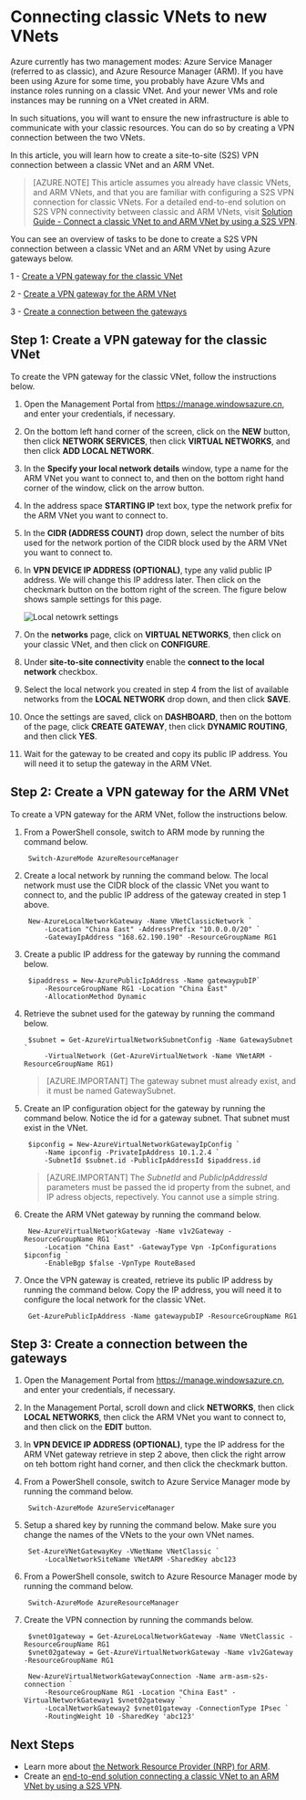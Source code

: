 <!-- not suitable for Mooncake -->

<properties 
   pageTitle="How to connect classic VNets to ARM VNets in Azure"
   description="Learn how to create a VPN connection between classic VNets and new VNets"
   services="virtual-network"
   documentationCenter="na"
   authors="telmosampaio"
   manager="carmonm"
   editor="tysonn" />
<tags
	ms.service="virtual-network"
	ms.date="12/11/2015"
	wacn.date=""/>

# Connecting classic VNets to new VNets

Azure currently has two management modes: Azure Service Manager (referred to as classic), and Azure Resource Manager (ARM). If you have been using Azure for some time, you probably have Azure VMs and instance roles running on a classic VNet. And your newer VMs and role instances may be running on a VNet created in ARM.

In such situations, you will want to ensure the new infrastructure is able to communicate with your classic resources. You can do so by creating a VPN connection between the two VNets. 

In this article, you will learn how to create a site-to-site (S2S) VPN connection between a classic VNet and an ARM VNet.

>[AZURE.NOTE] This article assumes you already have classic VNets, and ARM VNets, and that you are familiar with configuring a S2S VPN connection for classic VNets. For a detailed end-to-end solution on S2S VPN connectivity between classic and ARM VNets, visit [Solution Guide - Connect a classic VNet to and ARM VNet by using a S2S VPN](/documentation/articles/virtual-networks-arm-asm-s2s).

You can see an overview of tasks to be done to create a S2S VPN connection between a classic VNet and an ARM VNet by using Azure gateways below.

1 - [Create a VPN gateway for the classic VNet](#Step-1:-Create-a-VPN-gateway-for-the-classic-VNet)

2 - [Create a VPN gateway for the ARM VNet](#Step-2:-Create-a-VPN-gateway-for-the-ARM-VNet)

3 - [Create a connection between the gateways](#Step-3:-Create-a-connection-between-the-gateways)

## Step 1: Create a VPN gateway for the classic VNet

To create the VPN gateway for the classic VNet, follow the instructions below.

1. Open the Management Portal from https://manage.windowsazure.cn, and enter your credentials, if necessary.
2. On the bottom left hand corner of the screen, click on the **NEW** button, then click **NETWORK SERVICES**, then click **VIRTUAL NETWORKS**, and then click **ADD LOCAL NETWORK**.
3. In the **Specify your local network details** window, type a name for the ARM VNet you want to connect to, and then on the bottom right hand corner of the window, click on the arrow button.
3. In the address space **STARTING IP** text box, type the network prefix for the ARM VNet you want to connect to. 
4. In the **CIDR (ADDRESS COUNT)** drop down, select the number of bits used for the network portion of the CIDR block used by the ARM VNet you want to connect to.
5. In **VPN DEVICE IP ADDRESS (OPTIONAL)**, type any valid public IP address. We will change this IP address later. Then click on the checkmark button on the bottom right of the screen. The figure below shows sample settings for this page.

	![Local netowrk settings](./media/virtual-networks-arm-asm-s2s-howto/figurex1.png)

5. On the **networks** page, click on **VIRTUAL NETWORKS**, then click on your classic VNet, and then click on **CONFIGURE**.
6. Under **site-to-site connectivity** enable the **connect to the local network** checkbox.
7. Select the local network you created in step 4 from the list of available networks from the **LOCAL NETWORK** drop down, and then click **SAVE**.
8. Once the settings are saved, click on **DASHBOARD**, then on the bottom of the page, click **CREATE GATEWAY**, then click **DYNAMIC ROUTING**, and then click **YES**.
9. Wait for the gateway to be created and copy its public IP address. You will need it to setup the gateway in the ARM VNet.

## Step 2: Create a VPN gateway for the ARM VNet

To create a VPN gateway for the ARM VNet, follow the instructions below.

1. From a PowerShell console, switch to ARM mode by running the command below.

		Switch-AzureMode AzureResourceManager

2. Create a local network by running the command below. The local network must use the CIDR block of the classic VNet you want to connect to, and the public IP address of the gateway created in step 1 above.

		New-AzureLocalNetworkGateway -Name VNetClassicNetwork `
			-Location "China East" -AddressPrefix "10.0.0.0/20" `
			-GatewayIpAddress "168.62.190.190" -ResourceGroupName RG1

3. Create a public IP address for the gateway by running the command below.

		$ipaddress = New-AzurePublicIpAddress -Name gatewaypubIP`
			-ResourceGroupName RG1 -Location "China East" `
			-AllocationMethod Dynamic

4. Retrieve the subnet used for the gateway by running the command below.

		$subnet = Get-AzureVirtualNetworkSubnetConfig -Name GatewaySubnet `
			-VirtualNetwork (Get-AzureVirtualNetwork -Name VNetARM -ResourceGroupName RG1) 

	>[AZURE.IMPORTANT] The gateway subnet must already exist, and it must be named GatewaySubnet.

5. Create an IP configuration object for the gateway by running the command below. Notice the id for a gateway subnet. That subnet must exist in the VNet.

		$ipconfig = New-AzureVirtualNetworkGatewayIpConfig `
			-Name ipconfig -PrivateIpAddress 10.1.2.4 `
			-SubnetId $subnet.id -PublicIpAddressId $ipaddress.id

	>[AZURE.IMPORTANT] The *SubnetId* and *PublicIpAddressId* parameters must be passed the id property from the subnet, and IP adress objects, repectively. You cannot use a simple string.
	
5. Create the ARM VNet gateway by running the command below.

		New-AzureVirtualNetworkGateway -Name v1v2Gateway -ResourceGroupName RG1 `
			-Location "China East" -GatewayType Vpn -IpConfigurations $ipconfig `
			-EnableBgp $false -VpnType RouteBased

6. Once the VPN gateway is created, retrieve its public IP address by running the command below. Copy the IP address, you will need it to configure the local network for the classic VNet.

		Get-AzurePublicIpAddress -Name gatewaypubIP -ResourceGroupName RG1

## Step 3: Create a connection between the gateways

1. Open the Management Portal from https://manage.windowsazure.cn, and enter your credentials, if necessary.
2. In the Management Portal, scroll down and click **NETWORKS**, then click **LOCAL NETWORKS**, then click the ARM VNet you want to connect to, and then click on the **EDIT** button.
3. In **VPN DEVICE IP ADDRESS (OPTIONAL)**, type the IP address for the ARM VNet gateway retrieve in step 2 above, then click the right arrow on teh bottom right hand corner, and then click the checkmark button.
4. From a PowerShell console, switch to Azure Service Manager mode by running the command below.

		Switch-AzureMode AzureServiceManager

5. Setup a shared key by running the command below. Make sure you change the names of the VNets to the your own VNet names.

		Set-AzureVNetGatewayKey -VNetName VNetClassic `
			-LocalNetworkSiteName VNetARM -SharedKey abc123

6. From a PowerShell console, switch to Azure Resource Manager mode by running the command below.

		Switch-AzureMode AzureResourceManager

7. Create the VPN connection by running the commands below.

		$vnet01gateway = Get-AzureLocalNetworkGateway -Name VNetClassic -ResourceGroupName RG1
		$vnet02gateway = Get-AzureVirtualNetworkGateway -Name v1v2Gateway -ResourceGroupName RG1
		
		New-AzureVirtualNetworkGatewayConnection -Name arm-asm-s2s-connection `
			-ResourceGroupName RG1 -Location "China East" -VirtualNetworkGateway1 $vnet02gateway `
			-LocalNetworkGateway2 $vnet01gateway -ConnectionType IPsec `
			-RoutingWeight 10 -SharedKey 'abc123'

## Next Steps

- Learn more about [the Network Resource Provider (NRP) for ARM](/documentation/articles/resource-groups-networking).
- Create an [end-to-end solution connecting a classic VNet to an ARM VNet by using a S2S VPN](/documentation/articles/virtual-networks-arm-asm-s2s).
